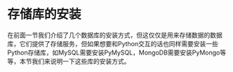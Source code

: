 # 存储库的安装

在前面一节我们介绍了几个数据库的安装方式，但这仅仅是用来存储数据的数据库，它们提供了存储服务，但如果想要和Python交互的话也同样需要安装一些Python存储库，如MySQL需要安装PyMySQL，MongoDB需要安装PyMongo等等，本节我们来说明一下这些库的安装方式。